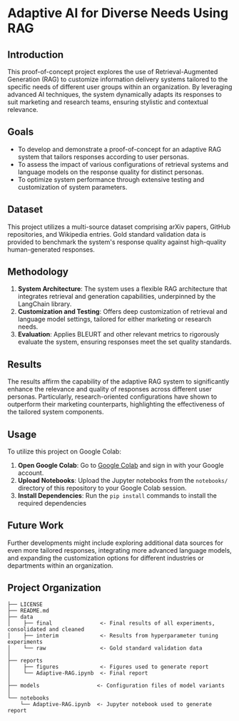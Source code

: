 # Adaptive AI for Diverse Needs Using RAG

## Introduction

This proof-of-concept project explores the use of Retrieval-Augmented Generation (RAG) to customize information delivery systems tailored to the specific needs of different user groups within an organization. By leveraging advanced AI techniques, the system dynamically adapts its responses to suit marketing and research teams, ensuring stylistic and contextual relevance.

## Goals

- To develop and demonstrate a proof-of-concept for an adaptive RAG system that tailors responses according to user personas.
- To assess the impact of various configurations of retrieval systems and language models on the response quality for distinct personas.
- To optimize system performance through extensive testing and customization of system parameters.

## Dataset

This project utilizes a multi-source dataset comprising arXiv papers, GitHub repositories, and Wikipedia entries. Gold standard validation data is provided to benchmark the system's response quality against high-quality human-generated responses.

## Methodology

1. **System Architecture**: The system uses a flexible RAG architecture that integrates retrieval and generation capabilities, underpinned by the LangChain library.
2. **Customization and Testing**: Offers deep customization of retrieval and language model settings, tailored for either marketing or research needs.
3. **Evaluation**: Applies BLEURT and other relevant metrics to rigorously evaluate the system, ensuring responses meet the set quality standards.

## Results

The results affirm the capability of the adaptive RAG system to significantly enhance the relevance and quality of responses across different user personas. Particularly, research-oriented configurations have shown to outperform their marketing counterparts, highlighting the effectiveness of the tailored system components.

## Usage

To utilize this project on Google Colab:
1. **Open Google Colab**: Go to [Google Colab](https://colab.research.google.com/) and sign in with your Google account.
2. **Upload Notebooks**: Upload the Jupyter notebooks from the `notebooks/` directory of this repository to your Google Colab session.
3. **Install Dependencies**: Run the `pip install` commands to install the required dependencies

## Future Work
Further developments might include exploring additional data sources for even more tailored responses, integrating more advanced language models, and expanding the customization options for different industries or departments within an organization.

## Project Organization

    ├── LICENSE
    ├── README.md
    ├── data
    │    ├── final               <- Final results of all experiments, consolidated and cleaned
    │    ├── interim             <- Results from hyperparameter tuning experiments
    │    └── raw                 <- Gold standard validation data
    │
    ├── reports
    │    ├── figures             <- Figures used to generate report
    │    └── Adaptive-RAG.ipynb  <- Final report
    │
    ├── models                  <- Configuration files of model variants
    │
    └── notebooks
        └── Adaptive-RAG.ipynb  <- Jupyter notebook used to generate report
